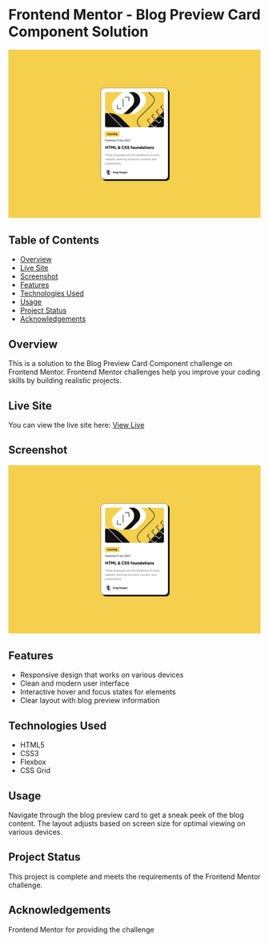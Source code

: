 # Frontend Mentor - Blog Preview Card Component Solution
![Blog Preview Card Component](./design/desktop-design.jpg)


## Table of Contents
- [Overview](#overview)
- [Live Site](#live-site)
- [Screenshot](#screenshot)
- [Features](#features)
- [Technologies Used](#technologies-used)
- [Usage](#usage)
- [Project Status](#project-status)
- [Acknowledgements](#acknowledgements)

## Overview
This is a solution to the Blog Preview Card Component challenge on Frontend Mentor. Frontend Mentor challenges help you improve your coding skills by building realistic projects.

## Live Site
You can view the live site here: [View Live](https://coco390.github.io/blog-preview-card-main/)

## Screenshot
![Blog Preview Card Component](./design/desktop-design.jpg)

## Features
- Responsive design that works on various devices
- Clean and modern user interface
- Interactive hover and focus states for elements
- Clear layout with blog preview information

## Technologies Used
- HTML5
- CSS3
- Flexbox
- CSS Grid

## Usage
Navigate through the blog preview card to get a sneak peek of the blog content. The layout adjusts based on screen size for optimal viewing on various devices.

## Project Status
This project is complete and meets the requirements of the Frontend Mentor challenge.

## Acknowledgements
Frontend Mentor for providing the challenge
